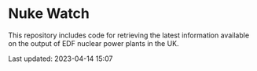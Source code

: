 # Nuke Watch

This repository includes code for retrieving the latest information available on the output of EDF nuclear power plants in the UK.

Last updated: 2023-04-14 15:07